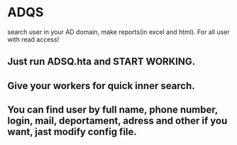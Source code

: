 # ADQS
 search user in your AD domain, make reports(in excel and html). For all user with read access!

## Just run ADSQ.hta and __START WORKING__.
## Give your workers for quick inner search.
## You can find user by full name, phone number, login, mail, deportament, adress and other if you want, jast modify config file.
